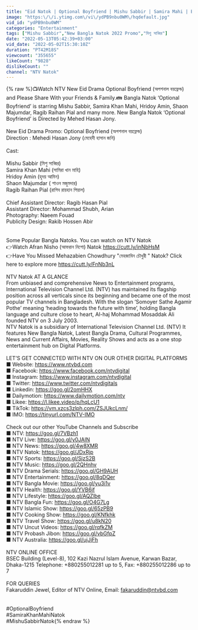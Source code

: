 ```yaml
---
title: "Eid Natok | Optional Boyfriend | Mishu Sabbir | Samira Mahi | Bangla Natok 2022"
image: "https:\/\/i.ytimg.com\/vi\/ydPB9nbu0WM\/hqdefault.jpg"
vid_id: "ydPB9nbu0WM"
categories: "Entertainment"
tags: ["Mishu Sabbir","New Bangla Natok 2022 Promo","মিশু সাব্বির"]
date: "2022-05-13T05:42:39+03:00"
vid_date: "2022-05-02T15:30:10Z"
duration: "PT42M18S"
viewcount: "355655"
likeCount: "9828"
dislikeCount: ""
channel: "NTV Natok"
---
```

{% raw %}📺Watch NTV New Eid Drama Optional Boyfriend (অপশনাল বয়ফ্রেন্ড) and Please Share With your Friends &amp; Family.👪 Bangla Natok ‘Optional Boyfriend’ is starring  Mishu Sabbir, Samira Khan Mahi, Hridoy Amin, Shaon Majumdar, Ragib Raihan Pial and many more. New Bangla Natok ‘Optional Boyfriend’ is Directed by Mehed Hasan Jony.<br /><br />New Eid Drama Promo: Optional Boyfriend (অপশনাল বয়ফ্রেন্ড)<br />Direction : Mehedi Hasan Jony (মেহেদী হাসান জনি)<br /><br />Cast:<br /><br />Mishu Sabbir (মিশু সাব্বির)<br />Samira Khan Mahi (সামিরা খান মাহি)<br />Hridoy Amin (হৃদয় আমিন)<br />Shaon Majumdar ( শাওন মজুমদার)<br />Ragib Raihan Pial (রাগিব রায়হান পিয়াল)<br /><br />Chief Assistant Director: Ragib Hasan Pial<br />Assistant Director: Mohammad Shubh, Arian<br />Photography: Naeem Fouad  <br />Publicity Design: Rakib Hossen Abir<br /><br /><br />Some Popular Bangla Natoks. You can watch on NTV Natok<br />👉Watch Afran Nisho (আফরান নিশো) Natok <a rel="nofollow" target="blank" href="https://cutt.ly/inNbHsM">https://cutt.ly/inNbHsM</a><br />👉Have You Missed Mehazabien Chowdhury &quot;মেহজাবিন চৌধুরী &quot; Natok? Click here to explore more <a rel="nofollow" target="blank" href="https://cutt.ly/FnNb3nL">https://cutt.ly/FnNb3nL</a><br /><br />NTV Natok AT A GLANCE<br />From unbiased and comprehensive News to Entertainment programs, International Television Channel Ltd. (NTV) has maintained its flagship position across all verticals since its beginning and became one of the most popular TV channels in Bangladesh. With the slogan ‘Somoyer Sathe Agamir Pothe’ meaning ‘heading towards the future with time’, holding Bangla language and culture close to heart, Al-haj Mohammad Mosaddak Ali founded NTV on 3 July 2003.<br />NTV Natok is a subsidiary of International Television Channel Ltd. (NTV) It features New Bangla Natok, Latest Bangla Drama, Cultural Programmes, News and Current Affairs, Movies, Reality Shows and acts as a one stop entertainment hub on Digital Platforms.<br /><br /> LET’S GET CONNECTED WITH NTV ON OUR OTHER DIGITAL PLATFORMS<br />■ Website: <a rel="nofollow" target="blank" href="https://www.ntvbd.com">https://www.ntvbd.com</a><br />■ Facebook: <a rel="nofollow" target="blank" href="https://www.facebook.com/ntvdigital">https://www.facebook.com/ntvdigital</a><br />■ Instagram: <a rel="nofollow" target="blank" href="https://www.instagram.com/ntvdigital">https://www.instagram.com/ntvdigital</a><br />■ Twitter: <a rel="nofollow" target="blank" href="https://www.twitter.com/ntvdigitals">https://www.twitter.com/ntvdigitals</a><br />■ Linkedin: <a rel="nofollow" target="blank" href="https://goo.gl/2omHHX">https://goo.gl/2omHHX</a><br />■ Dailymotion: <a rel="nofollow" target="blank" href="https://www.dailymotion.com/ntv">https://www.dailymotion.com/ntv</a><br />■ Likee: <a rel="nofollow" target="blank" href="https://l.likee.video/p/hqLcU1">https://l.likee.video/p/hqLcU1</a><br />■ TikTok: <a rel="nofollow" target="blank" href="https://vm.xzcs3zlph.com/ZSJUkcLnm/">https://vm.xzcs3zlph.com/ZSJUkcLnm/</a><br />■ IMO: <a rel="nofollow" target="blank" href="https://tinyurl.com/NTV-IMO">https://tinyurl.com/NTV-IMO</a><br /><br />Check out our other YouTube Channels and Subscribe<br />■ NTV: <a rel="nofollow" target="blank" href="https://goo.gl/7VBzh1">https://goo.gl/7VBzh1</a><br />■ NTV Live: <a rel="nofollow" target="blank" href="https://goo.gl/y0JAIN">https://goo.gl/y0JAIN</a><br />■ NTV News: <a rel="nofollow" target="blank" href="https://goo.gl/4w8XMR">https://goo.gl/4w8XMR</a><br />■ NTV Natok: <a rel="nofollow" target="blank" href="https://goo.gl/JDxRjp">https://goo.gl/JDxRjp</a><br />■ NTV Sports: <a rel="nofollow" target="blank" href="https://goo.gl/SjzS2B">https://goo.gl/SjzS2B</a><br />■ NTV Music: <a rel="nofollow" target="blank" href="https://goo.gl/2QHnhv">https://goo.gl/2QHnhv</a><br />■ NTV Drama Serials: <a rel="nofollow" target="blank" href="https://goo.gl/GH9AUH">https://goo.gl/GH9AUH</a><br />■ NTV Entertainment: <a rel="nofollow" target="blank" href="https://goo.gl/8qDQer">https://goo.gl/8qDQer</a><br />■ NTV Bangla Movie: <a rel="nofollow" target="blank" href="https://goo.gl/yu3i1v">https://goo.gl/yu3i1v</a><br />■ NTV Health: <a rel="nofollow" target="blank" href="https://goo.gl/YVB6if">https://goo.gl/YVB6if</a><br />■ NTV Lifestyle: <a rel="nofollow" target="blank" href="https://goo.gl/AQZlbe">https://goo.gl/AQZlbe</a><br />■ NTV Bangla Fun: <a rel="nofollow" target="blank" href="https://goo.gl/O4G7Lg">https://goo.gl/O4G7Lg</a><br />■ NTV Islamic Show: <a rel="nofollow" target="blank" href="https://goo.gl/65zPB9">https://goo.gl/65zPB9</a><br />■ NTV Cooking Show: <a rel="nofollow" target="blank" href="https://goo.gl/KNfkhk">https://goo.gl/KNfkhk</a><br />■ NTV Travel Show: <a rel="nofollow" target="blank" href="https://goo.gl/u8kN20">https://goo.gl/u8kN20</a><br />■ NTV Uncut Videos: <a rel="nofollow" target="blank" href="https://goo.gl/rqfkZM">https://goo.gl/rqfkZM</a><br />■ NTV Probash Jibon: <a rel="nofollow" target="blank" href="https://goo.gl/vbGfpZ">https://goo.gl/vbGfpZ</a><br />■ NTV Australia: <a rel="nofollow" target="blank" href="https://goo.gl/ujJjFh">https://goo.gl/ujJjFh</a><br /><br />NTV ONLINE OFFICE<br />BSEC Building (Level-8), 102 Kazi Nazrul Islam Avenue, Karwan Bazar, Dhaka-1215 Telephone: +880255012281 up to 5, Fax: +880255012286 up to 7<br /><br />FOR QUERIES<br />Fakaruddin Jewel, Editor of NTV Online, Email: fakaruddin@ntvbd.com<br /><br /><br />#OptionalBoyfriend<br />#SamiraKhanMahiNatok<br />#MishuSabbirNatok{% endraw %}
